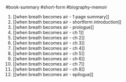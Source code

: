 #book-summary #short-form #biography-memoir 

1. [[when breath becomes air - 1 page summary]]
2. [[when breath becomes air - shortform introduction]]
3. [[when breath becomes air - prologue]]
4. [[when breath becomes air - ch 1]]
5. [[when breath becomes air - ch 2]]
6. [[when breath becomes air - ch 3]]
7. [[when breath becomes air - ch 4]]
8. [[when breath becomes air - ch 5]]
9. [[when breath becomes air - ch 6]]
10. [[when breath becomes air - ch 7]]
11. [[when breath becomes air - ch 8]]
12. [[when breath becomes air - epilogue]]